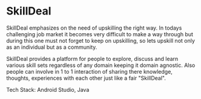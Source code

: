 # SkillDeal

SkillDeal emphasizes on the need of upskilling the right way. In todays challenging job market it becomes very difficult to make a way through but during this one must not forget to keep on upskilling, so lets upskill not only as an individual but as a community.

SkillDeal provides a platform for people to explore, discuss and learn various skill sets regardless of any domain keeping it domain agnostic. Also people can involve in 1 to 1 interaction of sharing there knowledge, thoughts, experiences with each other just like a fair "SkillDeal".

Tech Stack: Android Studio, Java
